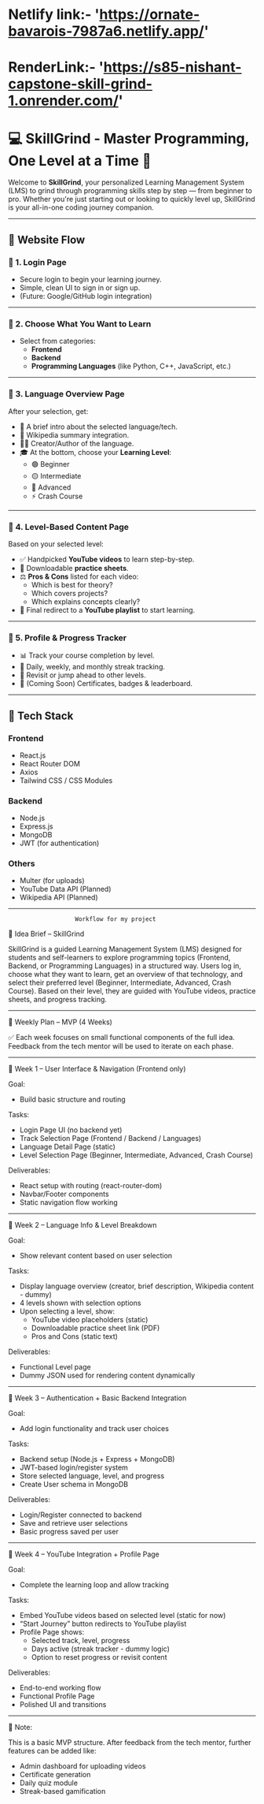 #  Netlify link:- 'https://ornate-bavarois-7987a6.netlify.app/'
# RenderLink:- 'https://s85-nishant-capstone-skill-grind-1.onrender.com/'
# 💻 SkillGrind - Master Programming, One Level at a Time 🚀

Welcome to **SkillGrind**, your personalized Learning Management System (LMS) to grind through programming skills step by step — from beginner to pro. Whether you're just starting out or looking to quickly level up, SkillGrind is your all-in-one coding journey companion.

---

## 🧭 Website Flow

### 🔐 1. Login Page
- Secure login to begin your learning journey.
- Simple, clean UI to sign in or sign up.
- (Future: Google/GitHub login integration)

---

### 🎯 2. Choose What You Want to Learn
- Select from categories:
  - **Frontend**
  - **Backend**
  - **Programming Languages** (like Python, C++, JavaScript, etc.)

---

### 📘 3. Language Overview Page
After your selection, get:
- 📖 A brief intro about the selected language/tech.
- 🧠 Wikipedia summary integration.
- 👨‍💻 Creator/Author of the language.
- 🎓 At the bottom, choose your **Learning Level**:
  - 🟢 Beginner  
  - 🟡 Intermediate  
  - 🔴 Advanced  
  - ⚡ Crash Course

---

### 🎥 4. Level-Based Content Page
Based on your selected level:
- ✅ Handpicked **YouTube videos** to learn step-by-step.
- 📝 Downloadable **practice sheets**.
- ⚖️ **Pros & Cons** listed for each video:
  - Which is best for theory?
  - Which covers projects?
  - Which explains concepts clearly?
- 🔗 Final redirect to a **YouTube playlist** to start learning.

---

### 👤 5. Profile & Progress Tracker
- 📊 Track your course completion by level.
- 📅 Daily, weekly, and monthly streak tracking.
- 🔄 Revisit or jump ahead to other levels.
- 🚀 (Coming Soon) Certificates, badges & leaderboard.

---

## 🧱 Tech Stack

### Frontend
- React.js
- React Router DOM
- Axios
- Tailwind CSS / CSS Modules

### Backend
- Node.js
- Express.js
- MongoDB
- JWT (for authentication)

### Others
- Multer (for uploads)
- YouTube Data API (Planned)
- Wikipedia API (Planned)

---

                       Workflow for my project
📌 Idea Brief – SkillGrind

SkillGrind is a guided Learning Management System (LMS) designed for students and self-learners to explore programming topics (Frontend, Backend, or Programming Languages) in a structured way. Users log in, choose what they want to learn, get an overview of that technology, and select their preferred level (Beginner, Intermediate, Advanced, Crash Course). Based on their level, they are guided with YouTube videos, practice sheets, and progress tracking.

---

📅 Weekly Plan – MVP (4 Weeks)

✅ Each week focuses on small functional components of the full idea. Feedback from the tech mentor will be used to iterate on each phase.

---

🔹 Week 1 – User Interface & Navigation (Frontend only)

Goal:
- Build basic structure and routing

Tasks:
- Login Page UI (no backend yet)
- Track Selection Page (Frontend / Backend / Languages)
- Language Detail Page (static)
- Level Selection Page (Beginner, Intermediate, Advanced, Crash Course)

Deliverables:
- React setup with routing (react-router-dom)
- Navbar/Footer components
- Static navigation flow working

---

🔹 Week 2 – Language Info & Level Breakdown

Goal:
- Show relevant content based on user selection

Tasks:
- Display language overview (creator, brief description, Wikipedia content - dummy)
- 4 levels shown with selection options
- Upon selecting a level, show:
  - YouTube video placeholders (static)
  - Downloadable practice sheet link (PDF)
  - Pros and Cons (static text)

Deliverables:
- Functional Level page
- Dummy JSON used for rendering content dynamically

---

🔹 Week 3 – Authentication + Basic Backend Integration

Goal:
- Add login functionality and track user choices

Tasks:
- Backend setup (Node.js + Express + MongoDB)
- JWT-based login/register system
- Store selected language, level, and progress
- Create User schema in MongoDB

Deliverables:
- Login/Register connected to backend
- Save and retrieve user selections
- Basic progress saved per user

---

🔹 Week 4 – YouTube Integration + Profile Page

Goal:
- Complete the learning loop and allow tracking

Tasks:
- Embed YouTube videos based on selected level (static for now)
- “Start Journey” button redirects to YouTube playlist
- Profile Page shows:
  - Selected track, level, progress
  - Days active (streak tracker - dummy logic)
  - Option to reset progress or revisit content

Deliverables:
- End-to-end working flow
- Functional Profile Page
- Polished UI and transitions

---

📝 Note:

This is a basic MVP structure. After feedback from the tech mentor, further features can be added like:
- Admin dashboard for uploading videos
- Certificate generation
- Daily quiz module
- Streak-based gamification


